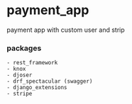 # payment_app

payment app with custom user and strip

### packages

    - rest_framework
    - knox
    - djoser
    - drf_spectacular (swagger)
    - django_extensions
    - stripe
